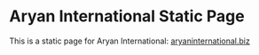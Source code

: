 # Aryan International Static Page
This is a static page for Aryan International: [aryaninternational.biz](http://www.aryaninternational.biz)